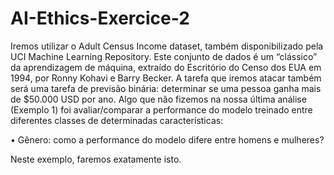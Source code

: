 # AI-Ethics-Exercice-2

Iremos utilizar o Adult Census Income dataset,  também disponibilizado pela UCI Machine Learning Repository. Este conjunto de dados é um “clássico” da aprendizagem de máquina, extraído do Escritório do Censo dos EUA em 1994, por Ronny Kohavi e Barry Becker. A tarefa que iremos atacar também será uma tarefa de previsão binária: determinar se uma pessoa ganha mais de $50.000 USD por ano.
Algo que não fizemos na nossa última análise (Exemplo 1) foi avaliar/comparar a performance do modelo treinado entre diferentes classes de determinadas características:

•	Gênero: como a performance do modelo difere entre homens e mulheres?

Neste exemplo, faremos exatamente isto.
